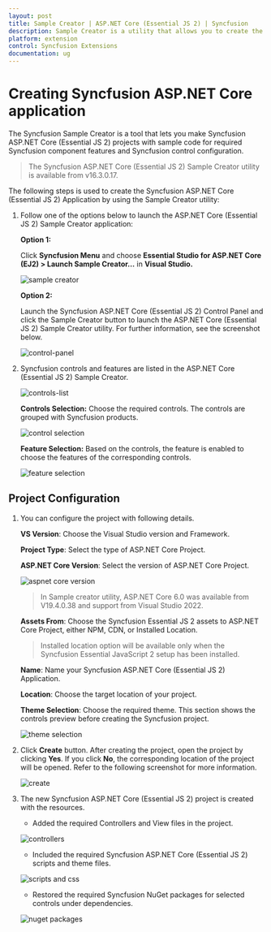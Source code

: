 ```yaml
---
layout: post
title: Sample Creator | ASP.NET Core (Essential JS 2) | Syncfusion
description: Sample Creator is a utility that allows you to create the Syncfusion ASP.NET Core (Essential JS 2) Projects with required Syncfusion controls
platform: extension
control: Syncfusion Extensions
documentation: ug
---
```


# Creating Syncfusion ASP.NET Core application

The Syncfusion Sample Creator is a tool that lets you make Syncfusion ASP.NET Core (Essential JS 2) projects with sample code for required Syncfusion component features and Syncfusion control configuration.

> The Syncfusion ASP.NET Core (Essential JS 2) Sample Creator utility is available from v16.3.0.17.

The following steps is used to create the Syncfusion ASP.NET Core (Essential JS 2) Application by using the Sample Creator utility:

1. Follow one of the options below to launch the ASP.NET Core (Essential JS 2) Sample Creator application:

    **Option 1:**

    Click **Syncfusion Menu** and choose **Essential Studio for ASP.NET Core (EJ2) > Launch Sample Creator…** in **Visual Studio.**

    ![sample creator](images/sample-creator.png)

    **Option 2:**

    Launch the Syncfusion ASP.NET Core (Essential JS 2) Control Panel and click the Sample Creator button to launch the ASP.NET Core (Essential JS 2) Sample Creator utility. For further information, see the screenshot below.

    ![control-panel](images/sample-creator-control-panel.png)

2. Syncfusion controls and features are listed in the ASP.NET Core (Essential JS 2) Sample Creator.

    ![controls-list](images/controls-list.png)

    **Controls Selection:** Choose the required controls. The controls are grouped with Syncfusion products.

    ![control selection](images/controls-selection.png)

    **Feature Selection:** Based on the controls, the feature is enabled to choose the features of the corresponding controls.

    ![feature selection](images/feature-selection.png)

## Project Configuration

1. You can configure the project with following details.

    **VS Version**: Choose the Visual Studio version and Framework.

    **Project Type**: Select the type of ASP.NET Core Project.

    **ASP.NET Core Version**: Select the version of ASP.NET Core Project.

    ![aspnet core version](images/Aspnet-core-version.png)

    > In Sample creator utility, ASP.NET Core 6.0 was available from V19.4.0.38 and support from Visual Studio 2022.

    **Assets From**: Choose the Syncfusion Essential JS 2 assets to ASP.NET Core Project, either NPM, CDN, or Installed Location.

    > Installed location option will be available only when the Syncfusion Essential JavaScript 2 setup has been installed.

    **Name**: Name your Syncfusion ASP.NET Core (Essential JS 2) Application.

    **Location**: Choose the target location of your project.

    **Theme Selection**: Choose the required theme. This section shows the controls preview before creating the Syncfusion project.

    ![theme selection](images/theme-selection.png)

2. Click **Create** button. After creating the project, open the project by clicking **Yes**. If you click **No**, the corresponding location of the project will be opened. Refer to the following screenshot for more information.

    ![create](images/create-button.png)

3. The new Syncfusion ASP.NET Core (Essential JS 2) project is created with the resources.

    * Added the required Controllers and View files in the project.

    ![controllers](images/required-controllers.png)

    * Included the required Syncfusion ASP.NET Core (Essential JS 2) scripts and theme files.

    ![scripts and css](images/scripts-css.png)

    * Restored the required Syncfusion NuGet packages for selected controls under dependencies.

    ![nuget packages](images/nuget-packges.png)